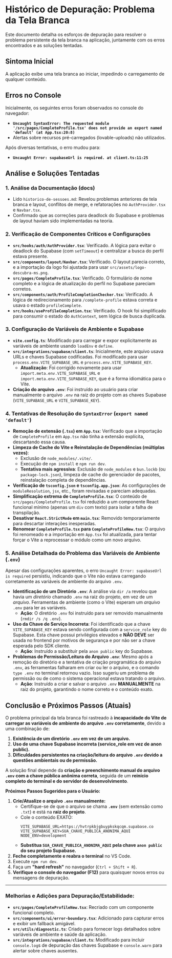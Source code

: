 # Histórico de Depuração: Problema da Tela Branca

Este documento detalha os esforços de depuração para resolver o problema persistente da tela branca na aplicação, juntamente com os erros encontrados e as soluções tentadas.

## Sintoma Inicial

A aplicação exibe uma tela branca ao iniciar, impedindo o carregamento de qualquer conteúdo.

## Erros no Console

Inicialmente, os seguintes erros foram observados no console do navegador:

*   **`Uncaught SyntaxError: The requested module '/src/pages/CompleteProfile.tsx' does not provide an export named 'default' (at App.tsx:20:8)`**
*   Alertas sobre recursos pré-carregados (lovable-uploads) não utilizados.

Após diversas tentativas, o erro mudou para:

*   **`Uncaught Error: supabaseUrl is required. at client.ts:11:25`**

## Análise e Soluções Tentadas

### 1. Análise da Documentação (docs)

*   Lido `historico-de-sessoes.md`: Revelou problemas anteriores de tela branca e layout, conflitos de merge, e refatorações no `AuthProvider.tsx` e `Navbar.tsx`.
*   Confirmado que as correções para deadlock do Supabase e problemas de layout haviam sido implementadas na teoria.

### 2. Verificação de Componentes Críticos e Configurações

*   **`src/hooks/auth/AuthProvider.tsx`**: Verificado. A lógica para evitar o deadlock do Supabase (com `setTimeout`) e centralizar a busca do perfil estava presente.
*   **`src/components/layout/Navbar.tsx`**: Verificado. O layout parecia correto, e a importação da logo foi ajustada para usar `src/assets/logo-descubra-ms.png`.
*   **`src/pages/CompleteProfile.tsx`**: Verificado. O formulário de nome completo e a lógica de atualização do perfil no Supabase pareciam corretos.
*   **`src/components/auth/ProfileCompletionChecker.tsx`**: Verificado. A lógica de redirecionamento para `/complete-profile` estava correta e usava o estado `profileComplete`.
*   **`src/hooks/useProfileCompletion.tsx`**: Verificado. O hook foi simplificado para consumir o estado do `AuthContext`, sem lógica de busca duplicada.

### 3. Configuração de Variáveis de Ambiente e Supabase

*   **`vite.config.ts`**: Modificado para carregar e expor explicitamente as variáveis de ambiente usando `loadEnv` e `define`.
*   **`src/integrations/supabase/client.ts`**: Inicialmente, este arquivo usava URLs e chaves Supabase codificadas. Foi modificado para usar `process.env.VITE_SUPABASE_URL` e `process.env.VITE_SUPABASE_KEY`.
    *   **Atualização**: Foi corrigido novamente para usar `import.meta.env.VITE_SUPABASE_URL` e `import.meta.env.VITE_SUPABASE_KEY`, que é a forma idiomática para o Vite.
*   **Criação do arquivo `.env`**: Foi instruído ao usuário para criar manualmente o arquivo `.env` na raiz do projeto com as chaves Supabase (`VITE_SUPABASE_URL` e `VITE_SUPABASE_KEY`).

### 4. Tentativas de Resolução do `SyntaxError` (`export named 'default'`)

*   **Remoção de extensão (`.tsx`) em `App.tsx`**: Verificado que a importação de `CompleteProfile` em `App.tsx` não tinha a extensão explícita, descartando essa causa.
*   **Limpeza de Cache do Vite e Reinstalação de Dependências (múltiplas vezes)**:
    *   Exclusão de `node_modules/.vite/`.
    *   Execução de `npm install` e `npm run dev`.
    *   **Tentativa mais agressiva**: Exclusão de `node_modules` e `bun.lockb` (ou `package-lock.json`), limpeza de cache do gerenciador de pacotes, reinstalação completa de dependências.
*   **Verificação de `tsconfig.json` e `tsconfig.app.json`**: As configurações de `moduleResolution`, `jsx`, etc., foram revisadas e pareciam adequadas.
*   **Simplificação extrema de `CompleteProfile.tsx`**: O conteúdo de `src/pages/CompleteProfile.tsx` foi reduzido a um componente React funcional mínimo (apenas um `div` com texto) para isolar a falha de transpilação.
*   **Desativar `React.StrictMode` em `main.tsx`**: Removido temporariamente para descartar interações inesperadas.
*   **Renomear `CompleteProfile.tsx` para `CompleteProfileNew.tsx`**: O arquivo foi renomeado e a importação em `App.tsx` foi atualizada, para tentar forçar o Vite a reprocessar o módulo como um novo arquivo.

### 5. **Análise Detalhada do Problema das Variáveis de Ambiente (`.env`)**

Apesar das configurações aparentes, o erro `Uncaught Error: supabaseUrl is required` persistiu, indicando que o Vite não estava carregando corretamente as variáveis de ambiente do arquivo `.env`.

*   **Identificação de um Diretório `.env`**: A análise via `dir /a` revelou que havia um *diretório* chamado `.env` na raiz do projeto, em vez de um *arquivo*. Ferramentas de ambiente (como o Vite) esperam um *arquivo* `.env` para ler as variáveis.
    *   **Ação**: O diretório `.env` foi instruído para ser removido manualmente (`rmdir /s /q .env`).
*   **Uso da Chave de Serviço Incorreta**: Foi identificado que a chave `VITE_SUPABASE_KEY` estava sendo configurada com a `service_role` key do Supabase. Esta chave possui privilégios elevados e **NÃO DEVE** ser usada no frontend por motivos de segurança e por não ser a chave esperada pelo SDK cliente.
    *   **Ação**: Instruído a substituir pela `anon public` key do Supabase.
*   **Problemas de Permissão/Leitura do Arquivo `.env`**: Mesmo após a remoção do diretório e a tentativa de criação programática do arquivo `.env`, as ferramentas falharam em criar ou ler o arquivo, e o comando `type .env` no terminal retornou vazio. Isso sugeriu um problema de permissão ou de como o sistema operacional estava tratando o arquivo.
    *   **Ação**: Instruído a criar e salvar o arquivo `.env` **MANUALMENTE** na raiz do projeto, garantindo o nome correto e o conteúdo exato.

## Conclusão e Próximos Passos (Atuais)

O problema principal da tela branca foi rastreado à **incapacidade do Vite de carregar as variáveis de ambiente do arquivo `.env` corretamente**, devido a uma combinação de:
1.  **Existência de um diretório `.env` em vez de um arquivo.**
2.  **Uso de uma chave Supabase incorreta (service_role em vez de anon public).**
3.  **Dificuldades persistentes na criação/leitura do arquivo `.env` devido a questões ambientais ou de permissão.**

A solução final depende da **criação e preenchimento manual do arquivo `.env` com a chave pública anônima correta**, seguida de um **reinício completo do terminal e do servidor de desenvolvimento**.

**Próximos Passos Sugeridos para o Usuário:**

1.  **Crie/Atualize o arquivo `.env` manualmente:**
    *   Certifique-se de que o arquivo se chama **`.env`** (sem extensão como `.txt`) e está na **raiz do projeto**.
    *   Cole o conteúdo EXATO:
        ```env
        VITE_SUPABASE_URL=https://hvtrpkbjgbuypkskqcqm.supabase.co
        VITE_SUPABASE_KEY=SUA_CHAVE_PUBLICA_ANONIMA_AQUI
        NODE_ENV=development
        ```
    *   **Substitua `SUA_CHAVE_PUBLICA_ANONIMA_AQUI` pela chave `anon public` do seu projeto Supabase.**
2.  **Feche completamente e reabra o terminal** no VS Code.
3.  Execute `npm run dev`.
4.  Faça um **"hard refresh"** no navegador (`Ctrl + Shift + R`).
5.  **Verifique o console do navegador (F12)** para quaisquer novos erros ou mensagens de depuração.

---

### **Melhorias e Adições para Depuração/Estabilidade:**

*   **`src/pages/CompleteProfileNew.tsx`**: Recriado com um componente funcional completo.
*   **`src/components/ui/error-boundary.tsx`**: Adicionado para capturar erros e exibir um fallback amigável.
*   **`src/utils/diagnostic.ts`**: Criado para fornecer logs detalhados sobre variáveis de ambiente e saúde da aplicação.
*   **`src/integrations/supabase/client.ts`**: Modificado para incluir `console.log`s de depuração das chaves Supabase e `console.warn` para alertar sobre chaves ausentes. 